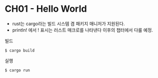 # CH01 - Hello World

- rust는 cargo라는 빌드 시스템 겸 패키지 매니저가 지원된다.
- println! 에서 ! 표시는 러스트 매크로를 나타낸다 이후의 챕터에서 다룰 예정.

빌드

`$ cargo build`

실행

`$ cargo run`

